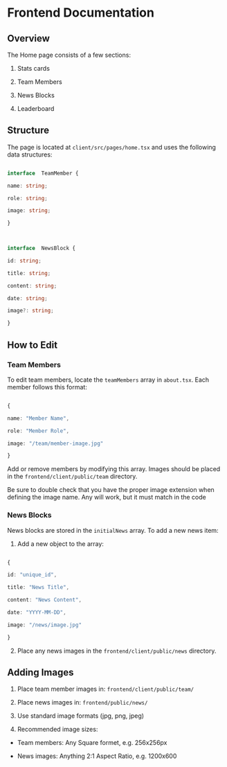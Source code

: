 # Frontend Documentation

  

## Overview

The Home page consists of a few sections:

1. Stats cards

2. Team Members

3. News Blocks

4. Leaderboard

  

## Structure

The page is located at `client/src/pages/home.tsx` and uses the following data structures:

  

```typescript

interface  TeamMember {

name: string;

role: string;

image: string;

}

  

interface  NewsBlock {

id: string;

title: string;

content: string;

date: string;

image?: string;

}

```

  

## How to Edit

  

### Team Members

To edit team members, locate the `teamMembers` array in `about.tsx`. Each member follows this format:

```typescript

{

name: "Member Name",

role: "Member Role",

image: "/team/member-image.jpg"

}

```

  

Add or remove members by modifying this array. Images should be placed in the `frontend/client/public/team` directory.

  

Be sure to double check that you have the proper image extension when defining the image name. Any will work, but it must match in the code

  

### News Blocks

News blocks are stored in the `initialNews` array. To add a new news item:

  

1. Add a new object to the array:

```typescript

{

id: "unique_id",

title: "News Title",

content: "News Content",

date: "YYYY-MM-DD",

image: "/news/image.jpg"

}

```

  

2. Place any news images in the `frontend/client/public/news` directory.

  
  

## Adding Images

1. Place team member images in: `frontend/client/public/team/`

2. Place news images in: `frontend/public/news/`

3. Use standard image formats (jpg, png, jpeg)

4. Recommended image sizes:

- Team members: Any Square formet, e.g. 256x256px

- News images: Anything 2:1 Aspect Ratio, e.g. 1200x600
